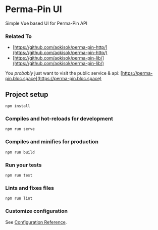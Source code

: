 # Perma-Pin UI 

Simple Vue based UI for Perma-Pin API  

### Related To

- [https://github.com/aokisok/perma-pin-http/](https://github.com/aokisok/perma-pin-http/)
- [https://github.com/aokisok/perma-pin-lib/](https://github.com/aokisok/perma-pin-lib/)


You *probably* just want to visit the public service & api: 
[https://perma-pin.bloc.space](https://perma-pin.bloc.space)



## Project setup
```
npm install
```

### Compiles and hot-reloads for development
```
npm run serve
```

### Compiles and minifies for production
```
npm run build
```

### Run your tests
```
npm run test
```

### Lints and fixes files
```
npm run lint
```

### Customize configuration
See [Configuration Reference](https://cli.vuejs.org/config/).
